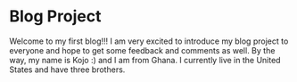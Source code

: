 # Blog Project
Welcome to my first blog!!!
I am very excited to introduce my blog project to everyone and hope to get some feedback and comments as well.
By the way, my name is Kojo :) and I am from Ghana.
I currently live in the United States and have three brothers.